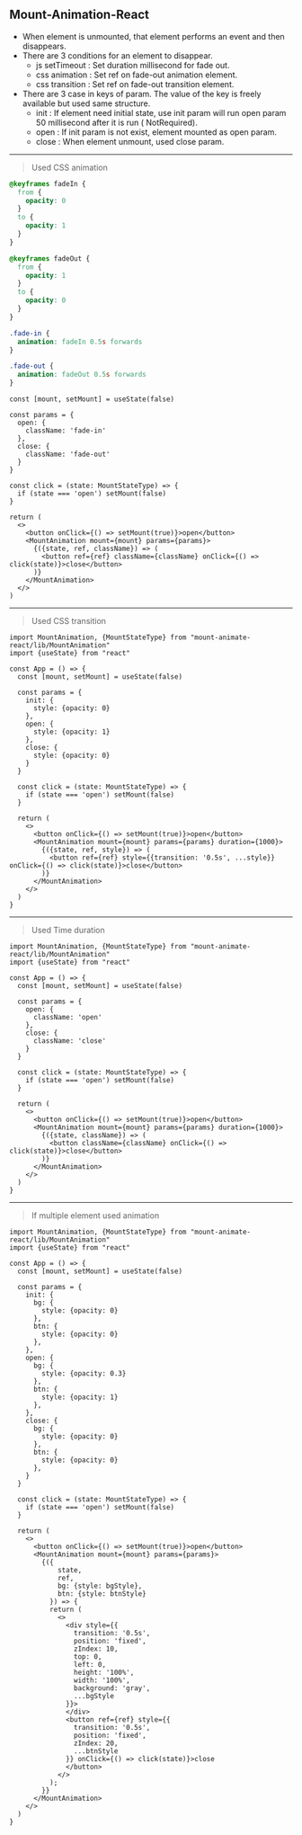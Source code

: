 ## Mount-Animation-React

* When element is unmounted, that element performs an event and then disappears.
* There are 3 conditions for an element to disappear.
    * js setTimeout : Set duration millisecond for fade out.
    * css animation : Set ref on fade-out animation element.
    * css transition : Set ref on fade-out transition element.
* There are 3 case in keys of param. The value of the key is freely available but used same structure.
    * init : If element need initial state, use init param will run open param 50 millisecond after it is run (
      NotRequired).
    * open : If init param is not exist, element mounted as open param.
    * close : When element unmount, used close param.

****

> Used CSS animation

```css
@keyframes fadeIn {
  from {
    opacity: 0
  }
  to {
    opacity: 1
  }
}

@keyframes fadeOut {
  from {
    opacity: 1
  }
  to {
    opacity: 0
  }
}

.fade-in {
  animation: fadeIn 0.5s forwards
}

.fade-out {
  animation: fadeOut 0.5s forwards
}
```

```tsx
const [mount, setMount] = useState(false)

const params = {
  open: {
    className: 'fade-in'
  },
  close: {
    className: 'fade-out'
  }
}

const click = (state: MountStateType) => {
  if (state === 'open') setMount(false)
}

return (
  <>
    <button onClick={() => setMount(true)}>open</button>
    <MountAnimation mount={mount} params={params}>
      {({state, ref, className}) => (
        <button ref={ref} className={className} onClick={() => click(state)}>close</button>
      )}
    </MountAnimation>
  </>
)
```

****

> Used CSS transition

```tsx
import MountAnimation, {MountStateType} from "mount-animate-react/lib/MountAnimation"
import {useState} from "react"

const App = () => {
  const [mount, setMount] = useState(false)

  const params = {
    init: {
      style: {opacity: 0}
    },
    open: {
      style: {opacity: 1}
    },
    close: {
      style: {opacity: 0}
    }
  }

  const click = (state: MountStateType) => {
    if (state === 'open') setMount(false)
  }

  return (
    <>
      <button onClick={() => setMount(true)}>open</button>
      <MountAnimation mount={mount} params={params} duration={1000}>
        {({state, ref, style}) => (
          <button ref={ref} style={{transition: '0.5s', ...style}} onClick={() => click(state)}>close</button>
        )}
      </MountAnimation>
    </>
  )
}
```

****

> Used Time duration

```tsx
import MountAnimation, {MountStateType} from "mount-animate-react/lib/MountAnimation"
import {useState} from "react"

const App = () => {
  const [mount, setMount] = useState(false)

  const params = {
    open: {
      className: 'open'
    },
    close: {
      className: 'close'
    }
  }

  const click = (state: MountStateType) => {
    if (state === 'open') setMount(false)
  }

  return (
    <>
      <button onClick={() => setMount(true)}>open</button>
      <MountAnimation mount={mount} params={params} duration={1000}>
        {({state, className}) => (
          <button className={className} onClick={() => click(state)}>close</button>
        )}
      </MountAnimation>
    </>
  )
}
```

****

> If multiple element used animation

```tsx
import MountAnimation, {MountStateType} from "mount-animate-react/lib/MountAnimation"
import {useState} from "react"

const App = () => {
  const [mount, setMount] = useState(false)

  const params = {
    init: {
      bg: {
        style: {opacity: 0}
      },
      btn: {
        style: {opacity: 0}
      },
    },
    open: {
      bg: {
        style: {opacity: 0.3}
      },
      btn: {
        style: {opacity: 1}
      },
    },
    close: {
      bg: {
        style: {opacity: 0}
      },
      btn: {
        style: {opacity: 0}
      },
    }
  }

  const click = (state: MountStateType) => {
    if (state === 'open') setMount(false)
  }

  return (
    <>
      <button onClick={() => setMount(true)}>open</button>
      <MountAnimation mount={mount} params={params}>
        {({
            state,
            ref,
            bg: {style: bgStyle},
            btn: {style: btnStyle}
          }) => {
          return (
            <>
              <div style={{
                transition: '0.5s',
                position: 'fixed',
                zIndex: 10,
                top: 0,
                left: 0,
                height: '100%',
                width: '100%',
                background: 'gray',
                ...bgStyle
              }}>
              </div>
              <button ref={ref} style={{
                transition: '0.5s',
                position: 'fixed',
                zIndex: 20,
                ...btnStyle
              }} onClick={() => click(state)}>close
              </button>
            </>
          );
        }}
      </MountAnimation>
    </>
  )
}
```
